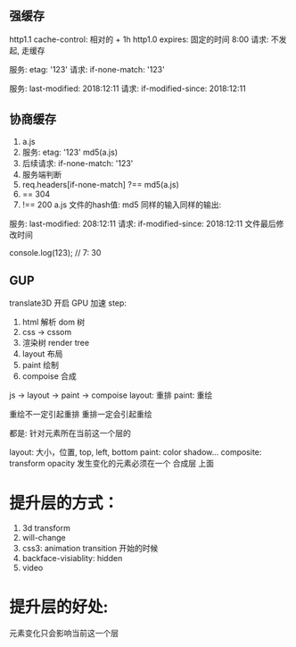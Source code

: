 ## 强缓存
http1.1 cache-control: 相对的 + 1h
http1.0 expires: 固定的时间 8:00
请求: 不发起, 走缓存

服务: etag: '123'
请求: if-none-match: '123'

服务: last-modified: 2018:12:11
请求: if-modified-since: 2018:12:11

## 协商缓存
1. a.js
2. 服务: etag: '123' md5(a.js)
3. 后续请求: if-none-match: '123'
4. 服务端判断
  1. req.headers[if-none-match] ?== md5(a.js)
  2. == 304
  3. !== 200 a.js
文件的hash值: md5
同样的输入同样的输出: 

服务: last-modified: 208:12:11
请求: if-modified-since: 2018:12:11
文件最后修改时间

console.log(123);
// 7: 30

## GUP
translate3D 开启 GPU 加速
step:
1. html 解析 dom 树
2. css -> cssom
3. 渲染树 render tree
4. layout 布局
5. paint 绘制
6. compoise 合成

js -> layout -> paint -> compoise
layout: 重排
paint: 重绘

重绘不一定引起重排
重排一定会引起重绘

都是: 针对元素所在当前这一个层的

layout: 大小，位置, top, left, bottom
paint: color shadow...
composite: transform opacity 发生变化的元素必须在一个  合成层 上面

# 提升层的方式：
1. 3d transform
2. will-change
3. css3: animation transition 开始的时候
4. backface-visiablity: hidden
5. video

# 提升层的好处:
元素变化只会影响当前这一个层